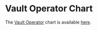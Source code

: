 # Vault Operator Chart

The [Vault Operator](https://github.com/banzaicloud/bank-vaults) chart is available [here](https://github.com/banzaicloud/bank-vaults/tree/master/charts/vault-operator).
